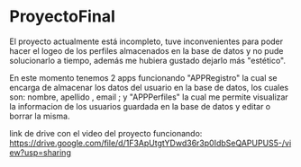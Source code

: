 # ProyectoFinal

El proyecto actualmente está incompleto, tuve inconvenientes para poder hacer el logeo de los perfiles almacenados en la base de datos
y no pude solucionarlo a tiempo, además me hubiera gustado dejarlo más "estético".

En este momento tenemos 2 apps funcionando "APPRegistro" la cual se encarga de almacenar los datos del usuario en la base de datos, los cuales son: nombre, apellido , email ; y "APPPerfiles"
la cual me permite visualizar la informacion de los usuarios guardada en la base de datos y editar o borrar la misma.


link de drive con el video del proyecto funcionando: https://drive.google.com/file/d/1F3ApUtgtYDwd36r3p0IdbSeQAPUPUS5-/view?usp=sharing
